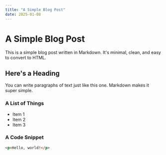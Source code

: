 ```yaml
---
title: "A Simple Blog Post"
date: 2025-01-08
---
```


# A Simple Blog Post

This is a simple blog post written in Markdown. It's minimal, clean, and easy to convert to HTML.

## Here's a Heading

You can write paragraphs of text just like this one. Markdown makes it super simple.

### A List of Things

- Item 1
- Item 2
- Item 3

### A Code Snippet

```html
<p>Hello, world!</p>
